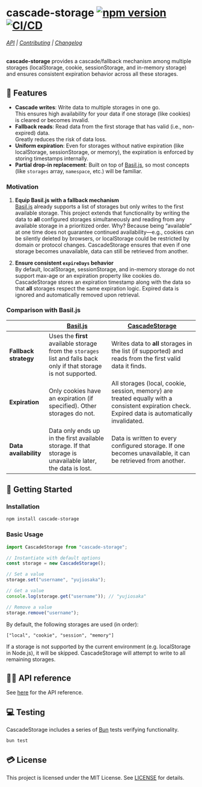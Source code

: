 # cascade-storage [![npm version](https://badge.fury.io/js/cascade-storage.svg)](https://badge.fury.io/js/cascade-storage) [![CI/CD](https://github.com/yujiosaka/cascade-storage/actions/workflows/ci_cd.yml/badge.svg)](https://github.com/yujiosaka/cascade-storage/actions/workflows/ci_cd.yml)

###### [API](https://github.com/yujiosaka/cascade-storage/blob/main/docs/API.md) | [Contributing](https://github.com/yujiosaka/cascade-storage/blob/main/docs/CONTRIBUTING.md) | [Changelog](https://github.com/yujiosaka/cascade-storage/blob/main/docs/CHANGELOG.md)

**cascade-storage** provides a cascade/fallback mechanism among multiple storages (localStorage, cookie, sessionStorage, and in-memory storage) and ensures consistent expiration behavior across all these storages.

## 🌟 Features

- **Cascade writes**: Write data to multiple storages in one go.  
  This ensures high availability for your data if one storage (like cookies) is cleared or becomes invalid.
- **Fallback reads**: Read data from the first storage that has valid (i.e., non-expired) data.  
  Greatly reduces the risk of data loss.
- **Uniform expiration**: Even for storages without native expiration (like localStorage, sessionStorage, or memory), the expiration is enforced by storing timestamps internally.
- **Partial drop-in replacement**: Built on top of [Basil.js](https://github.com/Wisembly/basil.js), so most concepts (like `storages` array, `namespace`, etc.) will be familiar.

### Motivation

1. **Equip Basil.js with a fallback mechanism**  
   [Basil.js](https://github.com/Wisembly/basil.js) already supports a list of storages but only writes to the first available storage. This project extends that functionality by writing the data to **all** configured storages simultaneously and reading from any available storage in a prioritized order.
   Why? Because being “available” at one time does not guarantee continued availability—e.g., cookies can be silently deleted by browsers, or localStorage could be restricted by domain or protocol changes. CascadeStorage ensures that even if one storage becomes unavailable, data can still be retrieved from another.

2. **Ensure consistent `expireDays` behavior**  
   By default, localStorage, sessionStorage, and in-memory storage do not support max-age or an expiration property like cookies do. CascadeStorage stores an expiration timestamp along with the data so that **all** storages respect the same expiration logic. Expired data is ignored and automatically removed upon retrieval.

### Comparison with Basil.js

|                       | **[Basil.js](https://github.com/Wisembly/basil.js)**                                                                | **[CascadeStorage](https://github.com/yujiosaka/cascade-storage)**                                                                               |
| --------------------- | ------------------------------------------------------------------------------------------------------------------- | ------------------------------------------------------------------------------------------------------------------------------------------------ |
| **Fallback strategy** | Uses the **first** available storage from the `storages` list and falls back only if that storage is not supported. | Writes data to **all** storages in the list (if supported) and reads from the first valid data it finds.                                         |
| **Expiration**        | Only cookies have an expiration (if specified). Other storages do not.                                              | All storages (local, cookie, session, memory) are treated equally with a consistent expiration check. Expired data is automatically invalidated. |
| **Data availability** | Data only ends up in the first available storage. If that storage is unavailable later, the data is lost.           | Data is written to every configured storage. If one becomes unavailable, it can be retrieved from another.                                       |

## 🚀 Getting Started

### Installation

```bash
npm install cascade-storage
```

### Basic Usage

```ts
import CascadeStorage from "cascade-storage";

// Instantiate with default options
const storage = new CascadeStorage();

// Set a value
storage.set("username", "yujiosaka");

// Get a value
console.log(storage.get("username")); // "yujiosaka"

// Remove a value
storage.remove("username");
```

By default, the following storages are used (in order):

```
["local", "cookie", "session", "memory"]
```

If a storage is not supported by the current environment (e.g. localStorage in Node.js), it will be skipped. CascadeStorage will attempt to write to all remaining storages.

## 🧑‍💻️ API reference

See [here](https://github.com/yujiosaka/cascade-storage/blob/main/docs/API.md) for the API reference.

## 💻 Testing

CascadeStorage includes a series of [Bun](https://bun.sh/) tests verifying functionality.

```bash
bun test
```

## 💳 License

This project is licensed under the MIT License. See [LICENSE](https://github.com/yujiosaka/cascade-storage/blob/main/LICENSE) for details.
